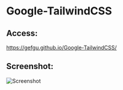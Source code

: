 # Google-TailwindCSS

## Access:
https://gefgu.github.io/Google-TailwindCSS/

## Screenshot:
![Screenshot](https://gefgu.github.io/Google-TailwindCSS/Screenshot.png)
